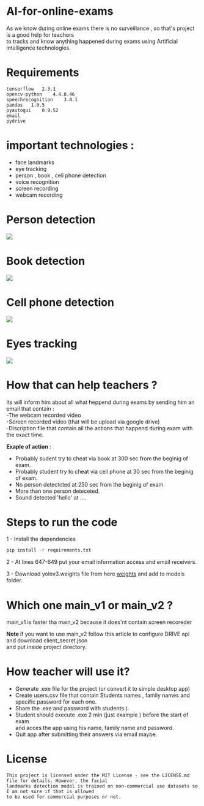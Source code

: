 # AI-for-online-exams
As we know during online exams there is no surveillance , so that's project is a good help for teachers<br>
to tracks and know anything happened during exams using Artificial intelligence technologies.

# Requirements

```tensorflow	2.3.1          ``` <br>
```opencv-python	4.4.0.46	 ```<br>
```speechrecognition	3.8.1	 ```<br>
```pandas	1.0.5	             ```<br>
```pyautogui	0.9.52	       ```<br>
```email                     ```<br>
```pydrive                   ```<br>

# important technologies : 
- face landmarks <br>
- eye tracking
- person , book , cell phone detection<br>
- voice recognition<br>
- screen recording <br>
- webcam recording <br>

# Person detection
![](gifs/person.gif)
# Book detection
![](gifs/book.gif)
# Cell phone detection
![](gifs/phone.gif)
# Eyes tracking
![](gifs/eye.gif)
# How that can help teachers ?
Its will inform him about all what heppend during exams by sending him an email that contain :<br>
-The webcam recorded video<br>
-Screen recorded video (that will be upload via google drive) <br>
-Discription file that contain all the actions that happend during exam with the exact time. <br>

<b>Exaple of action</b> : <br>
- Probably sudent try to cheat via book at 300 sec from the beginig of exam. <br>
- Probably student try to cheat via cell phone at 30 sec from the beginig of exam. <br>
- No person detectcted at 250 sec from the beginig of exam <br>
- More than one person deteceted. <br>
- Sound detected 'hello' at .... <br>

# Steps to run the code
1 - Install the dependencies
```bash
pip install -r requirements.txt
```
2 - At lines 647-649 put your email information access and email receivers.

3 - Download yolov3.weights file from here [weights](https://pjreddie.com/media/files/yolov3.weights)
and add to models folder.

# Which one main_v1 or main_v2 ? 
main_v1 is faster tha main_v2 because it does'nt contain screen recoreder

<b> Note </b>
if you want to use main_v2 follow this article to configure DRIVE api and download client_secret.json<br>
and put inside project directory.

# How teacher will use it?
- Generate .exe file for the project (or convert it to simple desktop app) <br>
- Create users.csv file that contain Students names , family names and specific password for each one. <br>
- Share the .exe and password with students ). <br>
- Student should execute .exe 2 min (just example ) before the start of exam <br>
and acces the app using his name, family name and password. <br>
- Quit app after submitting their answers via email maybe.<br>

# License 

```
This project is licensed under the MIT License - see the LICENSE.md file for details. However, the facial 
landmarks detection model is trained on non-commercial use datasets so I am not sure if that is allowed 
to be used for commercial purposes or not.
```
